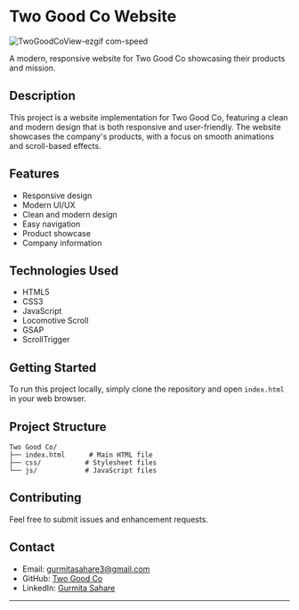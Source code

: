 # Two Good Co Website

![TwoGoodCoView-ezgif com-speed](https://github.com/user-attachments/assets/ea516f8d-3d77-4df4-9896-ceec56e346f8)

A modern, responsive website for Two Good Co showcasing their products and mission.

## Description

This project is a website implementation for Two Good Co, featuring a clean and modern design that is both responsive and user-friendly. The website showcases the company's products, with a focus on smooth animations and scroll-based effects.

## Features

- Responsive design
- Modern UI/UX
- Clean and modern design
- Easy navigation
- Product showcase
- Company information

## Technologies Used

- HTML5
- CSS3
- JavaScript
- Locomotive Scroll
- GSAP
- ScrollTrigger

## Getting Started

To run this project locally, simply clone the repository and open `index.html` in your web browser.

## Project Structure

```
Two Good Co/
├── index.html      # Main HTML file
├── css/           # Stylesheet files
└── js/            # JavaScript files
```

## Contributing

Feel free to submit issues and enhancement requests.

## Contact

- Email: gurmitasahare3@gmail.com
- GitHub: [Two Good Co](https://github.com/gurmitasahare369/Two_Good_Co_-Front-End-.git)
- LinkedIn: [Gurmita Sahare](https://linkedin.com/in/gurmitasahare369)

---
